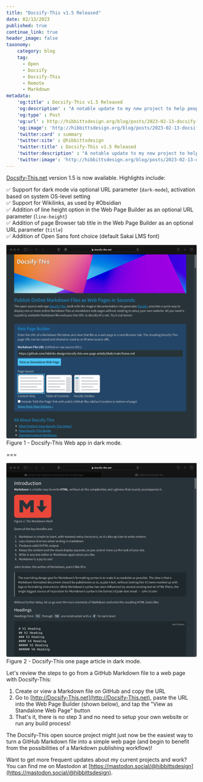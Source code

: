 ```yaml
---
title: "Docsify-This v1.5 Released"
date: 02/13/2023
published: true
continue_link: true
header_image: false
taxonomy:
    category: blog
    tag:
      - Open
      - Docsify
      - Docsify-This
      - Remote
      - Markdown
metadata:
    'og:title' : Docsify-This v1.5 Released
    'og:description' : "A notable update to my new project to help people use Docsify even easier and faster."
    'og:type' : Post
    'og:url' : http://hibbittsdesign.org/blog/posts/2023-02-13-docsify-this-v15-released
    'og:image': 'http://hibbittsdesign.org/blog/posts/2023-02-13-docsify-this-v15-released/screenshot-1.png'
    'twitter:card' : summary
    'twitter:site' : @hibbittsdesign
    'twitter:title' : Docsify-This v1.5 Released
    'twitter:description' : "A notable update to my new project to help people use Docsify even easier and faster."
    'twitter:image': 'http://hibbittsdesign.org/blog/posts/2023-02-13-docsify-this-v15-released/screenshot-1.png'
---
```


  <meta property="og:title" content="Docsify-This" />
  <meta property="og:description" content="Display Markdown files as standalone web pages in seconds using Docsify, with no website required." />
  <meta property="og:type" content="website" />
  <meta property="og:url" content="https://docsify-this.net" />
  <meta property="og:image" content="https://raw.githubusercontent.com/hibbitts-design/docsify-this/main/docs/images/screenshot.png" />


[Docsify-This.net](https://docsify-this.net) version 1.5 is now available. Highlights include:   

✅ Support for dark mode via optional URL parameter (`dark-mode`), activation based on system OS-level setting  
✅ Support for Wikilinks, as used by #Obsidian  
✅ Addition of line height option in the Web Page Builder as an optional URL parameter (`line-height`)  
✅ Addition of page Browser tab title in the Web Page Builder as an optional URL parameter (`title`)  
✅ Addition of Open Sans font choice (default  Sakai LMS font)  

![Docsify-This Web app in dark mode screenshot](screenshot-1.png)  
Figure 1 - Docsify-This Web app in dark mode.

===

![Docsify-This one page article in dark mode screenshot](screenshot-2.png)  
Figure 2 - Docsify-This one page article in dark mode.

Let's review the steps to go from a GitHub Markdown file to a web page with Docsify-This:

1. Create or view a Markdown file on GitHub and copy the URL
2. Go to [http://Docsify-This.net](http://Docsify-This.net), paste the URL into the Web Page Builder (shown below), and tap the "View as Standalone Web Page" button
3. That's it, there is no step 3 and no need to setup your own website or run any build process!

The Docsify-This open source project might just now be the easiest way to turn a GitHub Markdown file into a simple web page (and begin to benefit from the possibilities of a Markdown publishing workflow)!

Want to get more frequent updates about my current projects and work? You can find me on Mastodon at [https://mastodon.social/@hibbittsdesign](https://mastodon.social/@hibbittsdesign).
